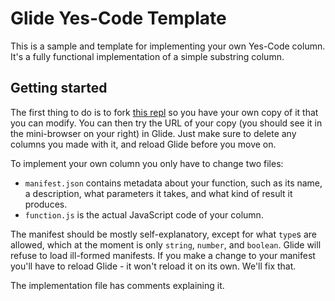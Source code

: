 # Glide Yes-Code Template

This is a sample and template for implementing your own Yes-Code column.  It's a fully functional implementation of a simple substring column.

## Getting started

The first thing to do is to fork [this repl](https://replit.com/@MarkProbst/glide-yes-code-substring#README.md) so you have your own copy of it that you can modify.  You can then try the URL of your copy (you should see it in the mini-browser on your right) in Glide.  Just make sure to delete any columns you made with it, and reload Glide before you move on.

To implement your own column you only have to change two files:

* `manifest.json` contains metadata about your function, such as its name, a description, what parameters it takes, and what kind of result it produces.
* `function.js` is the actual JavaScript code of your column.

The manifest should be mostly self-explanatory, except for what `type`s are allowed, which at the moment is only `string`, `number`, and `boolean`.  Glide will refuse to load ill-formed manifests.  If you make a change to your manifest you'll have to reload Glide - it won't reload it on its own.  We'll fix that.

The implementation file has comments explaining it.
